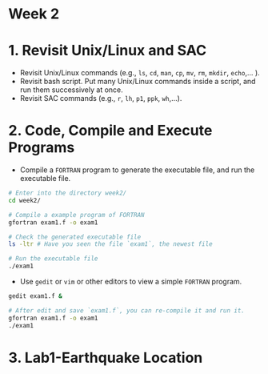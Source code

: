 Week 2
======

# 1. Revisit Unix/Linux and SAC
- Revisit Unix/Linux commands (e.g., `ls`, `cd`, `man`, `cp`, `mv`, `rm`, `mkdir`, `echo`,... ).
- Revisit bash script. Put many Unix/Linux commands inside a script, and run them successively at once.
- Revisit SAC commands (e.g., `r`, `lh`, `p1`, `ppk`, `wh`,...).

# 2. Code, Compile and Execute Programs
- Compile a `FORTRAN` program to generate the executable file, and run the executable file.
```bash
# Enter into the directory week2/
cd week2/

# Compile a example program of FORTRAN
gfortran exam1.f -o exam1

# Check the generated executable file
ls -ltr # Have you seen the file `exam1`, the newest file

# Run the executable file
./exam1
```
- Use `gedit` or `vim` or other editors to view a simple `FORTRAN` program.  
```bash
gedit exam1.f &

# After edit and save `exam1.f`, you can re-compile it and run it.
gfortran exam1.f -o exam1
./exam1
```

# 3. Lab1-Earthquake Location
